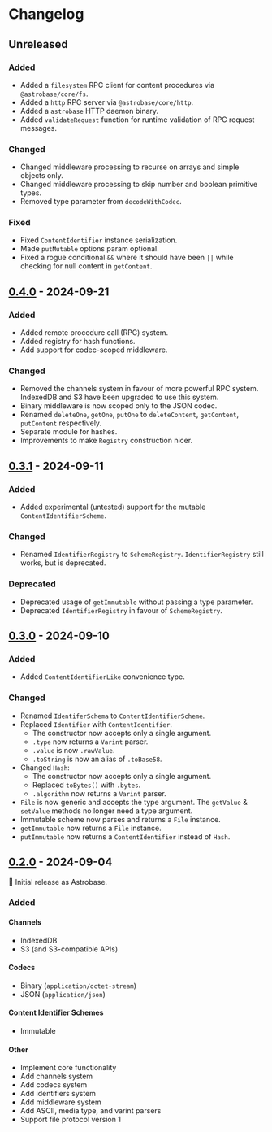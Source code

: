 # Changelog

## Unreleased

### Added

- Added a `filesystem` RPC client for content procedures via `@astrobase/core/fs`.
- Added a `http` RPC server via `@astrobase/core/http`.
- Added a `astrobase` HTTP daemon binary.
- Added `validateRequest` function for runtime validation of RPC request messages.

### Changed

- Changed middleware processing to recurse on arrays and simple objects only.
- Changed middleware processing to skip number and boolean primitive types.
- Removed type parameter from `decodeWithCodec`.

### Fixed

- Fixed `ContentIdentifier` instance serialization.
- Made `putMutable` options param optional.
- Fixed a rogue conditional `&&` where it should have been `||` while checking for null content in `getContent`.

## [0.4.0](https://github.com/AstrobaseTech/Astrobase/releases/tag/v0.4.0) - 2024-09-21

### Added

- Added remote procedure call (RPC) system.
- Added registry for hash functions.
- Add support for codec-scoped middleware.

### Changed

- Removed the channels system in favour of more powerful RPC system. IndexedDB and S3 have been upgraded to use this system.
- Binary middleware is now scoped only to the JSON codec.
- Renamed `deleteOne`, `getOne`, `putOne` to `deleteContent`, `getContent`, `putContent` respectively.
- Separate module for hashes.
- Improvements to make `Registry` construction nicer.

## [0.3.1](https://github.com/AstrobaseTech/Astrobase/releases/tag/v0.3.1) - 2024-09-11

### Added

- Added experimental (untested) support for the mutable `ContentIdentifierScheme`.

### Changed

- Renamed `IdentifierRegistry` to `SchemeRegistry`. `IdentifierRegistry` still works, but is deprecated.

### Deprecated

- Deprecated usage of `getImmutable` without passing a type parameter.
- Deprecated `IdentifierRegistry` in favour of `SchemeRegistry`.

## [0.3.0](https://github.com/AstrobaseTech/Astrobase/releases/tag/v0.3.0) - 2024-09-10

### Added

- Added `ContentIdentifierLike` convenience type.

### Changed

- Renamed `IdentiferSchema` to `ContentIdentifierScheme`.
- Replaced `Identifier` with `ContentIdentifier`.
  - The constructor now accepts only a single argument.
  - `.type` now returns a `Varint` parser.
  - `.value` is now `.rawValue`.
  - `.toString` is now an alias of `.toBase58`.
- Changed `Hash`:
  - The constructor now accepts only a single argument.
  - Replaced `toBytes()` with `.bytes`.
  - `.algorithm` now returns a `Varint` parser.
- `File` is now generic and accepts the type argument. The `getValue` & `setValue` methods no longer need a type argument.
- Immutable scheme now parses and returns a `File` instance.
- `getImmutable` now returns a `File` instance.
- `putImmutable` now returns a `ContentIdentifier` instead of `Hash`.

## [0.2.0](https://github.com/AstrobaseTech/Astrobase/releases/tag/v0.2.0) - 2024-09-04

:seedling: Initial release as Astrobase.

### Added

#### Channels

- IndexedDB
- S3 (and S3-compatible APIs)

#### Codecs

- Binary (`application/octet-stream`)
- JSON (`application/json`)

#### Content Identifier Schemes

- Immutable

#### Other

- Implement core functionality
- Add channels system
- Add codecs system
- Add identifiers system
- Add middleware system
- Add ASCII, media type, and varint parsers
- Support file protocol version 1
